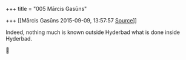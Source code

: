 +++
title = "005 Mārcis Gasūns"

+++
[[Mārcis Gasūns	2015-09-09, 13:57:57 [Source](https://groups.google.com/g/samskrita/c/Lv8pWfV1ZAw)]]



Indeed, nothing much is known outside Hyderbad what is done inside Hyderbad.



